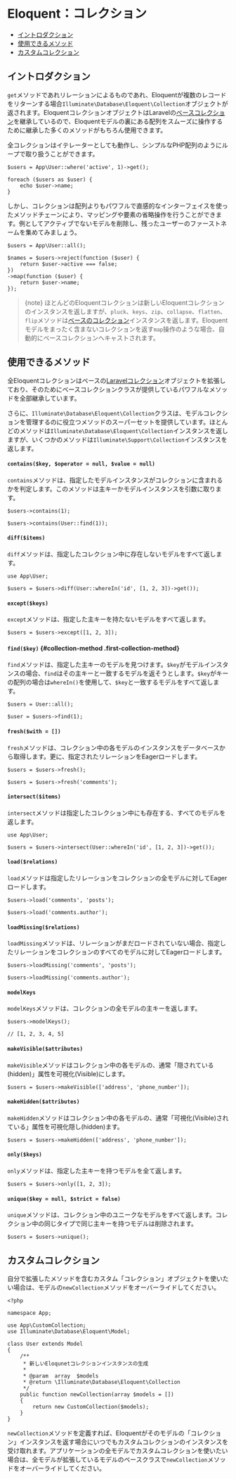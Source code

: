 # Eloquent：コレクション

- [イントロダクション](#introduction)
- [使用できるメソッド](#available-methods)
- [カスタムコレクション](#custom-collections)

<a name="introduction"></a>
## イントロダクション

`get`メソッドであれリレーションによるものであれ、Eloquentが複数のレコードをリターンする場合`Illuminate\Database\Eloquent\Collection`オブジェクトが返されます。EloquentコレクションオブジェクトはLaravelの[ベースコレクション](/docs/{{version}}/collections)を継承しているので、Eloquentモデルの裏にある配列をスムーズに操作するために継承した多くのメソッドがもちろん使用できます。

全コレクションはイテレーターとしても動作し、シンプルなPHP配列のようにループで取り扱うことができます。

    $users = App\User::where('active', 1)->get();

    foreach ($users as $user) {
        echo $user->name;
    }

しかし、コレクションは配列よりもパワフルで直感的なインターフェイスを使ったメソッドチェーンにより、マッピングや要素の省略操作を行うことができます。例としてアクティブでないモデルを削除し、残ったユーザーのファーストネームを集めてみましょう。

    $users = App\User::all();

    $names = $users->reject(function ($user) {
        return $user->active === false;
    })
    ->map(function ($user) {
        return $user->name;
    });

> {note} ほとんどのEloquentコレクションは新しいEloquentコレクションのインスタンスを返しますが、`pluck`、`keys`、`zip`、`collapse`、`flatten`、`flip`メソッドは[ベースのコレクション](/docs/{{version}}/collections)インスタンスを返します。Eloquentモデルをまったく含まないコレクションを返す`map`操作のような場合、自動的にベースコレクションへキャストされます。

<a name="available-methods"></a>
## 使用できるメソッド

全Eloquentコレクションはベースの[Laravelコレクション](/docs/{{version}}/collections#available-methods)オブジェクトを拡張しており、そのためにベースコレクションクラスが提供しているパワフルなメソッドを全部継承しています。

さらに、`Illuminate\Database\Eloquent\Collection`クラスは、モデルコレクションを管理するのに役立つメソッドのスーパーセットを提供しています。ほとんどのメソッドは`Illuminate\Database\Eloquent\Collection`インスタンスを返しますが、いくつかのメソッドは`Illuminate\Support\Collection`インスタンスを返します。

#### `contains($key, $operator = null, $value = null)`

`contains`メソッドは、指定したモデルインスタンスがコレクションに含まれるかを判定します。このメソッドは主キーかモデルインスタンスを引数に取ります。

    $users->contains(1);

    $users->contains(User::find(1));

#### `diff($items)`

`diff`メソッドは、指定したコレクション中に存在しないモデルをすべて返します。

    use App\User;

    $users = $users->diff(User::whereIn('id', [1, 2, 3])->get());

#### `except($keys)`

`except`メソッドは、指定した主キーを持たないモデルをすべて返します。

    $users = $users->except([1, 2, 3]);

#### `find($key)` {#collection-method .first-collection-method}

`find`メソッドは、指定した主キーのモデルを見つけます。`$key`がモデルインスタンスの場合、`find`はその主キーと一致するモデルを返そうとします。`$key`がキーの配列の場合は`whereIn()`を使用して、`$key`と一致するモデルをすべて返します。

    $users = User::all();

    $user = $users->find(1);

#### `fresh($with = [])`

`fresh`メソッドは、コレクション中の各モデルのインスタンスをデータベースから取得します。更に、指定されたリレーションをEagerロードします。

    $users = $users->fresh();

    $users = $users->fresh('comments');

#### `intersect($items)`

`intersect`メソッドは指定したコレクション中にも存在する、すべてのモデルを返します。

    use App\User;

    $users = $users->intersect(User::whereIn('id', [1, 2, 3])->get());

#### `load($relations)`

`load`メソッドは指定したリレーションをコレクションの全モデルに対してEagerロードします。

    $users->load('comments', 'posts');

    $users->load('comments.author');

#### `loadMissing($relations)`

`loadMissing`メソッドは、リレーションがまだロードされていない場合、指定したリレーションをコレクションのすべてのモデルに対してEagerロードします。

    $users->loadMissing('comments', 'posts');

    $users->loadMissing('comments.author');

#### `modelKeys`

`modelKeys`メソッドは、コレクションの全モデルの主キーを返します。

    $users->modelKeys();

    // [1, 2, 3, 4, 5]

#### `makeVisible($attributes)`

`makeVisible`メソッドはコレクション中の各モデルの、通常「隠されている(hidden)」属性を可視化(Visible)にします。

    $users = $users->makeVisible(['address', 'phone_number']);

#### `makeHidden($attributes)`

 `makeHidden`メソッドはコレクション中の各モデルの、通常「可視化(Visible)されている」属性を可視化隠し(hidden)ます。

    $users = $users->makeHidden(['address', 'phone_number']);

#### `only($keys)`

`only`メソッドは、指定した主キーを持つモデルを全て返します。

    $users = $users->only([1, 2, 3]);

#### `unique($key = null, $strict = false)`

`unique`メソッドは、コレクション中のユニークなモデルをすべて返します。コレクション中の同じタイプで同じ主キーを持つモデルは削除されます。

    $users = $users->unique();

<a name="custom-collections"></a>
## カスタムコレクション

自分で拡張したメソッドを含むカスタム「コレクション」オブジェクトを使いたい場合は、モデルの`newCollection`メソッドをオーバーライドしてください。

    <?php

    namespace App;

    use App\CustomCollection;
    use Illuminate\Database\Eloquent\Model;

    class User extends Model
    {
        /**
         * 新しいEloqunetコレクションインスタンスの生成
         *
         * @param  array  $models
         * @return \Illuminate\Database\Eloquent\Collection
         */
        public function newCollection(array $models = [])
        {
            return new CustomCollection($models);
        }
    }

`newCollection`メソッドを定義すれば、Eloquentがそのモデルの「コレクション」インスタンスを返す場合にいつでもカスタムコレクションのインスタンスを受け取れます。アプリケーションの全モデルでカスタムコレクションを使いたい場合は、全モデルが拡張しているモデルのベースクラスで`newCollection`メソッドをオーバーライドしてください。

